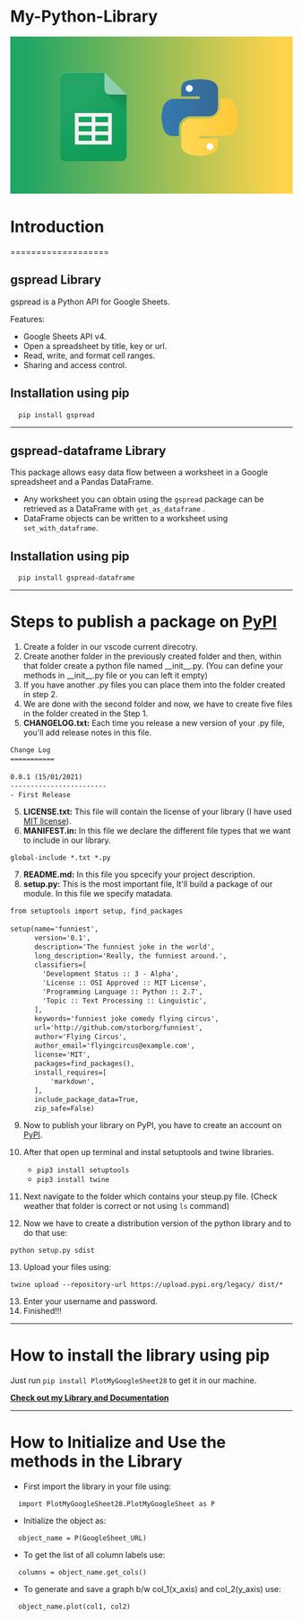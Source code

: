 # My-Python-Library

![](Images/GSheet_Python.png)

# Introduction
===================

## gspread Library
gspread is a Python API for Google Sheets.

Features:

- Google Sheets API v4.
- Open a spreadsheet by title, key or url.
- Read, write, and format cell ranges.
- Sharing and access control.

## Installation using pip
```
  pip install gspread
```

----------------------------------------

## gspread-dataframe Library
This package allows easy data flow between a worksheet in a Google spreadsheet and a Pandas DataFrame.<br/>

- Any worksheet you can obtain using the ```gspread``` package can be retrieved as a DataFrame with ```get_as_dataframe``` .
- DataFrame objects can be written to a worksheet using ```set_with_dataframe```.

## Installation using pip
```
  pip install gspread-dataframe
```

----------------------------------------


# Steps to publish a package on [PyPI](https://pypi.org/)

1.  Create a folder in our vscode current direcotry.
2.  Create another folder in the previously created folder and then, within that folder create a python file named \_\_init\_\_.py. 
    (You can define your methods in \_\_init\_\_.py file or you can left it empty)
3.  If you have another .py files you can place them into the folder created in step 2.
4.  We are done with the second folder and now, we have to create five files in the folder created in the Step 1.
5.  **CHANGELOG.txt:** Each time you release a new version of your .py file, you'll add release notes in this file.
```
Change Log
===========

0.0.1 (15/01/2021)
------------------------
- First Release
```
5.  **LICENSE.txt:** This file will contain the license of your library (I have used [MIT license](https://opensource.org/licenses/MIT)).
6.  **MANIFEST.in:** In this file we declare the different file types that we want to include in our library.
```
global-include *.txt *.py
```
7.  **README.md:** In this file you spcecify your project description.
8.  **setup.py:** This is the most important file, It'll build a package of our module. In this file we specify matadata.
```
from setuptools import setup, find_packages

setup(name='funniest',
      version='0.1',
      description='The funniest joke in the world',
      long_description='Really, the funniest around.',
      classifiers=[
        'Development Status :: 3 - Alpha',
        'License :: OSI Approved :: MIT License',
        'Programming Language :: Python :: 2.7',
        'Topic :: Text Processing :: Linguistic',
      ],
      keywords='funniest joke comedy flying circus',
      url='http://github.com/storborg/funniest',
      author='Flying Circus',
      author_email='flyingcircus@example.com',
      license='MIT',
      packages=find_packages(),
      install_requires=[
          'markdown',
      ],
      include_package_data=True,
      zip_safe=False)
```
9.  Now to publish your library on PyPI, you have to create an account on [PyPI](https://pypi.org/).
10. After that open up terminal and instal setuptools and twine libraries.
    - ```pip3 install setuptools```
    - ```pip3 install twine```

11. Next navigate to the folder which contains your steup.py file. (Check weather that folder is correct or not using ```ls``` command)
12. Now we have to create a distribution version of the python library and to do that use:
```
python setup.py sdist
```
13. Upload your files using:
```
twine upload --repository-url https://upload.pypi.org/legacy/ dist/*
```   
13. Enter your username and password.
14. Finished!!!

--------------------------------------
# How to install the library using pip

Just run ```pip install PlotMyGoogleSheet28``` to get it in our machine.

**[Check out my Library and Documentation](https://pypi.org/project/PlotMyGoogleSheet28/)**

--------------------------------------
# How to Initialize and Use the methods in the Library

- First import the library in your file using:
```
  import PlotMyGoogleSheet28.PlotMyGoogleSheet as P
```

- Initialize the object as:
```
  object_name = P(GoogleSheet_URL)
```

- To get the list of all column labels use:
```
  columns = object_name.get_cols()
```

- To generate and save a graph b/w col_1(x_axis) and col_2(y_axis) use:
```
  object_name.plot(col1, col2)
```
